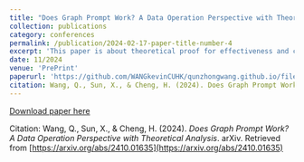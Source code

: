 ```yaml
---
title: "Does Graph Prompt Work? A Data Operation Perspective with Theoretical Analysis"
collection: publications
category: conferences
permalink: /publication/2024-02-17-paper-title-number-4
excerpt: 'This paper is about theoretical proof for effectiveness and capability limits of graph prompt learning.'
date: 11/2024
venue: 'PrePrint'
paperurl: 'https://github.com/WANGkevinCUHK/qunzhongwang.github.io/files/ICLR_2025_Prompt_on_Data_Operation_Level.pdf'
citation: Wang, Q., Sun, X., & Cheng, H. (2024). Does Graph Prompt Work? A Data Operation Perspective with Theoretical Analysis. arXiv. Retrieved from https://arxiv.org/abs/2410.01635
---
```


[Download paper here](https://github.com/WANGkevinCUHK/qunzhongwang.github.io/files/ICLR_2025_Prompt_on_Data_Operation_Level.pdf)

Citation: Wang, Q., Sun, X., & Cheng, H. (2024). *Does Graph Prompt Work? A Data Operation Perspective with Theoretical Analysis*. arXiv. Retrieved from [https://arxiv.org/abs/2410.01635](https://arxiv.org/abs/2410.01635)

